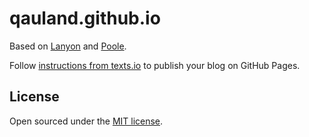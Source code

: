 qauland.github.io
=================

Based on [Lanyon](<https://github.com/poole/lanyon>) and
[Poole](<http://getpoole.com>).

Follow [instructions from texts.io](<http://www.texts.io/support/0017/>) to publish your blog
on GitHub Pages.

License
-------

Open sourced under the [MIT license](<LICENSE.md>).
